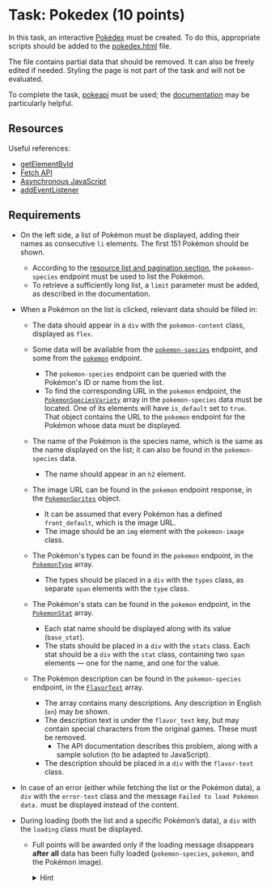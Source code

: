 # Task: Pokedex (10 points)

In this task, an interactive [Pokédex](https://pokemon.fandom.com/wiki/Pok%C3%A9dex) must be created. To do this, appropriate scripts should be added to the [pokedex.html](./pokedex.html) file.

The file contains partial data that should be removed. It can also be freely edited if needed. Styling the page is not part of the task and will not be evaluated.

To complete the task, [pokeapi](https://pokeapi.co/) must be used; the [documentation](https://pokeapi.co/docs/v2) may be particularly helpful.

## Resources

Useful references:

- [getElementById](https://developer.mozilla.org/en-US/docs/Web/API/Document/getElementById)
- [Fetch API](https://developer.mozilla.org/en-US/docs/Web/API/Fetch_API)
- [Asynchronous JavaScript](https://developer.mozilla.org/en-US/docs/Learn_web_development/Extensions/Async_JS/Introducing)
- [addEventListener](https://developer.mozilla.org/en-US/docs/Web/API/EventTarget/addEventListener)

## Requirements

- On the left side, a list of Pokémon must be displayed, adding their names as consecutive `li` elements. The first 151 Pokémon should be shown.

  - According to the [resource list and pagination section](https://pokeapi.co/docs/v2#resource-listspagination-section), the `pokemon-species` endpoint must be used to list the Pokémon.
  - To retrieve a sufficiently long list, a `limit` parameter must be added, as described in the documentation.

- When a Pokémon on the list is clicked, relevant data should be filled in:

  - The data should appear in a `div` with the `pokemon-content` class, displayed as `flex`.
  - Some data will be available from the [`pokemon-species`](https://pokeapi.co/docs/v2#pokemon-species) endpoint, and some from the [`pokemon`](https://pokeapi.co/docs/v2#pokemon) endpoint.

    - The `pokemon-species` endpoint can be queried with the Pokémon's ID or name from the list.
    - To find the corresponding URL in the `pokemon` endpoint, the [`PokemonSpeciesVariety`](https://pokeapi.co/docs/v2#pokemonspeciesvariety) array in the `pokemon-species` data must be located. One of its elements will have `is_default` set to `true`. That object contains the URL to the `pokemon` endpoint for the Pokémon whose data must be displayed.

  - The name of the Pokémon is the species name, which is the same as the name displayed on the list; it can also be found in the `pokemon-species` data.

    - The name should appear in an `h2` element.

  - The image URL can be found in the `pokemon` endpoint response, in the [`PokemonSprites`](https://pokeapi.co/docs/v2#pokemonsprites) object.

    - It can be assumed that every Pokémon has a defined `front_default`, which is the image URL.
    - The image should be an `img` element with the `pokemon-image` class.

  - The Pokémon's types can be found in the `pokemon` endpoint, in the [`PokemonType`](https://pokeapi.co/docs/v2#pokemontype) array.

    - The types should be placed in a `div` with the `types` class, as separate `span` elements with the `type` class.

  - The Pokémon's stats can be found in the `pokemon` endpoint, in the [`PokemonStat`](https://pokeapi.co/docs/v2#pokemonstat) array.

    - Each stat name should be displayed along with its value (`base_stat`).
    - The stats should be placed in a `div` with the `stats` class. Each stat should be a `div` with the `stat` class, containing two `span` elements — one for the name, and one for the value.

  - The Pokémon description can be found in the `pokemon-species` endpoint, in the [`FlavorText`](https://pokeapi.co/docs/v2#flavortext) array.

    - The array contains many descriptions. Any description in English (`en`) may be shown.
    - The description text is under the `flavor_text` key, but may contain special characters from the original games. These must be removed.
      - The API documentation describes this problem, along with a sample solution (to be adapted to JavaScript).
    - The description should be placed in a `div` with the `flavor-text` class.

- In case of an error (either while fetching the list or the Pokémon data), a `div` with the `error-text` class and the message `Failed to load Pokémon data.` must be displayed instead of the content.

- During loading (both the list and a specific Pokémon’s data), a `div` with the `loading` class must be displayed.

  - Full points will be awarded only if the loading message disappears **after** **all** data has been fully loaded (`pokemon-species`, `pokemon`, and the Pokémon image).

    <details>
    <summary>Hint</summary>

    > The main issue is waiting for the image to finish loading. There are several ways to handle this. One can listen for the `load` or `onload` event on the image, by writing a custom `Promise` or using an Event Listener.
    > However, a more modern solution involves preloading the image using the `decode` method. For example:

    ```js
    async function preloadImage(src) {
      const img = new Image();
      img.src = src;
      await img.decode();
      return img;
    }
    ```

    > Calling this function with a valid URL will preload the image. One can wait for the loading to complete, and then either update the `src` of an image already in the DOM, or insert the loaded image directly.

    </details>

